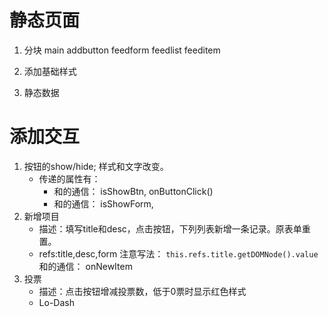 # 静态页面

1. 分块
main
	addbutton
	feedform
	feedlist
		feeditem

2. 添加基础样式

3. 静态数据

# 添加交互

1. 按钮的show/hide; 样式和文字改变。
	- 传递的属性有：
		- 和<AddBtn>的通信： isShowBtn, onButtonClick()
		- 和<FeedForm>的通信： isShowForm, 
2. 新增项目
	- 描述：填写title和desc，点击按钮，下列列表新增一条记录。原表单重置。
	- refs:title,desc,form 注意写法： `this.refs.title.getDOMNode().value`
	和<FeedForm>的通信： onNewItem
3. 投票
	- 描述：点击按钮增减投票数，低于0票时显示红色样式
	- Lo-Dash

